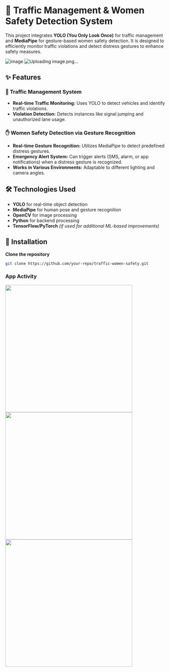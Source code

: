 # 🚦 Traffic Management & Women Safety Detection System  

This project integrates **YOLO (You Only Look Once)** for traffic management and **MediaPipe** for gesture-based women safety detection. It is designed to efficiently monitor traffic violations and detect distress gestures to enhance safety measures.  

![image](https://github.com/user-attachments/assets/2d92c195-1e92-4133-ad3c-12795586ba33)
![Uploading image.png…]()


## ✨ Features  

### 🚦 Traffic Management System  
- **Real-time Traffic Monitoring:** Uses YOLO to detect vehicles and identify traffic violations.  
- **Violation Detection:** Detects instances like signal jumping and unauthorized lane usage.  

### ✋ Women Safety Detection via Gesture Recognition  
- **Real-time Gesture Recognition:** Utilizes MediaPipe to detect predefined distress gestures.  
- **Emergency Alert System:** Can trigger alerts (SMS, alarm, or app notifications) when a distress gesture is recognized.  
- **Works in Various Environments:** Adaptable to different lighting and camera angles.  

## 🛠 Technologies Used  
- **YOLO** for real-time object detection  
- **MediaPipe** for human pose and gesture recognition  
- **OpenCV** for image processing  
- **Python** for backend processing  
- **TensorFlow/PyTorch** *(if used for additional ML-based improvements)*  

## 🚀 Installation  

**Clone the repository**  
   ```bash
   git clone https://github.com/your-repo/traffic-women-safety.git
   ```

### App Activity
<img src="https://github.com/user-attachments/assets/a3ab6dd0-352f-461e-8288-403a1909c3fb" height="400px" width="auto" />
<img src="https://github.com/user-attachments/assets/eff06f33-1c9f-47e9-bdb0-74debf69c696" height="400px" width="auto" />
<img src="https://github.com/user-attachments/assets/e49fefce-8174-46b0-aaf1-1b134e8ab5a6" height="400px" width="auto" />

